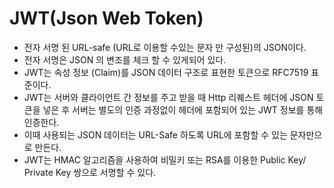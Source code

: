 # JWT(Json Web Token)
- 전자 서명 된 URL-safe (URL로 이용할 수있는 문자 만 구성된)의 JSON이다.
- 전자 서명은 JSON 의 변조를 체크 할 수 있게되어 있다.
- JWT는 속성 정보 (Claim)를 JSON 데이터 구조로 표현한 토큰으로 RFC7519 표준이다.
- JWT는 서버와 클라이언트 간 정보를 주고 받을 때 Http 리퀘스트 헤더에 JSON 토큰을 넣은 후 서버는 별도의 인증 과정없이 헤더에 포함되어 있는 JWT 정보를 통해 인증한다.
- 이때 사용되는 JSON 데이터는 URL-Safe 하도록 URL에 포함할 수 있는 문자만으로 만든다.
- JWT는 HMAC 알고리즘을 사용하여 비밀키 또는 RSA를 이용한 Public Key/ Private Key 쌍으로 서명할 수 있다.
